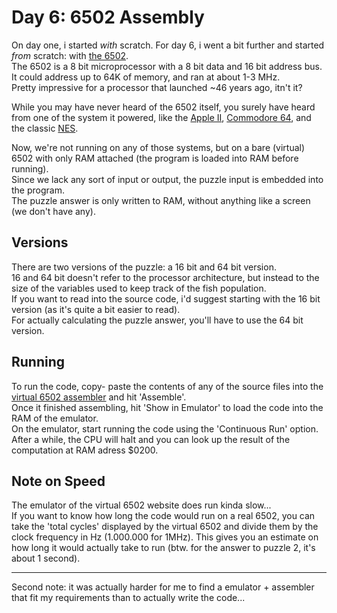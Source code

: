 # Day 6: 6502 Assembly

On day one, i started _with_ scratch. For day 6, i went a bit further and started _from_ scratch: with [the 6502](https://en.wikipedia.org/wiki/MOS_Technology_6502). <br>
The 6502 is a 8 bit microprocessor with a 8 bit data and 16 bit address bus. It could address up to 64K of memory, and ran at about 1-3 MHz. <br>
Pretty impressive for a processor that launched ~46 years ago, itn't it? <br>

While you may have never heard of the 6502 itself, you surely have heard from one of the system it powered, like the [Apple II](https://en.wikipedia.org/wiki/Apple_II), [Commodore 64](https://en.wikipedia.org/wiki/Commodore_64), and the classic [NES](https://en.wikipedia.org/wiki/Nintendo_Entertainment_System).<br>

Now, we're not running on any of those systems, but on a bare (virtual) 6502 with only RAM attached (the program is loaded into RAM before running). <br>
Since we lack any sort of input or output, the puzzle input is embedded into the program. <br>
The puzzle answer is only written to RAM, without anything like a screen (we don't have any). <br>


## Versions

There are two versions of the puzzle: a 16 bit and 64 bit version. <br>
16 and 64 bit doesn't refer to the processor architecture, but instead to the size of the variables used to keep track of the fish population. <br>
If you want to read into the source code, i'd suggest starting with the 16 bit version (as it's quite a bit easier to read). <br>
For actually calculating the puzzle answer, you'll have to use the 64 bit version.

## Running

To run the code, copy- paste the contents of any of the source files into the [virtual 6502 assembler](https://www.masswerk.at/6502/assembler.html) and hit 'Assemble'. <br>
Once it finished assembling, hit 'Show in Emulator' to load the code into the RAM of the emulator. <br>
On the emulator, start running the code using the 'Continuous Run' option. <br>
After a while, the CPU will halt and you can look up the result of the computation at RAM adress $0200.


## Note on Speed

The emulator of the virtual 6502 website does run kinda slow... <br>
If you want to know how long the code would run on a real 6502, you can take the 'total cycles' displayed by the virtual 6502 and divide them by the clock frequency in Hz (1.000.000 for 1MHz).
This gives you an estimate on how long it would actually take to run (btw. for the answer to puzzle 2, it's about 1 second).

---

Second note: it was actually harder for me to find a emulator + assembler that fit my requirements than to actually write the code...
